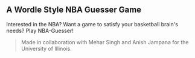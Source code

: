 ## A Wordle Style NBA Guesser Game

Interested in the NBA? Want a game to satisfy your basketball brain's needs? Play NBA-Guesser!

> Made in collaboration with Mehar Singh and Anish Jampana for the University of Illinois.

